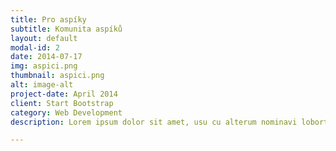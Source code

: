 ```yaml
---
title: Pro aspíky
subtitle: Komunita aspíků
layout: default
modal-id: 2
date: 2014-07-17
img: aspici.png
thumbnail: aspici.png
alt: image-alt
project-date: April 2014
client: Start Bootstrap
category: Web Development
description: Lorem ipsum dolor sit amet, usu cu alterum nominavi lobortis. At duo novum diceret. Tantas apeirian vix et, usu sanctus postulant inciderint ut, populo diceret necessitatibus in vim. Cu eum dicam feugiat noluisse.

---
```

